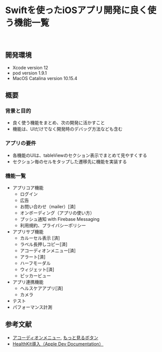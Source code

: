 Swiftを使ったiOSアプリ開発に良く使う機能一覧
====
　
## 開発環境
- Xcode version 12
- pod version 1.9.1
- MacOS Catalina version 10.15.4

## 概要
### 背景と目的
- 良く使う機能をまとめ、次の開発に活かすこと 
- 機能は、UIだけでなく開発時のデバッグ方法なども含む

### アプリの要件
- 各機能のUIは、tableViewのセクション表示でまとめて見やすくする
- セクション毎のセルをタップした遷移先に機能を実装する

### 機能一覧
- アプリコア機能
	- ログイン
	- 広告
	- お問い合わせ（mailer）[済]
	- オンボーディング（アプリの使い方）
	- プッシュ通知 with Firebase Messaging
	- 利用規約、プライバシーポリシー
- アプリサブ機能
	- カルーセル表示 [済]
	- ラベル長押しコピー[済]
	- アコーディオンメニュー[済]
	- アラート[済]
	- ハーフモーダル
	- ウィジェット[済]
	- ピッカービュー
- アプリ連携機能
	- ヘルスケアアプリ[済]
	- カメラ
- テスト
- パフォーマンス計測

## 参考文献
- [アコーディオンメニュー](https://github.com/nRewik/UIStackViewEasyAnimation), [もっと見るボタン](https://qiita.com/kimioman/items/277dcc3a8bf59eba9751)
- [HealthKit導入（Apple Dev Documentation）](https://developer.apple.com/documentation/healthkit/setting_up_healthkit)



